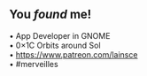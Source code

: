 ## You _found_ me!

• App Developer in GNOME  
• 0×1C Orbits around Sol  
• https://www.patreon.com/lainsce  
• #merveilles
